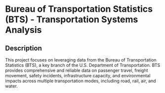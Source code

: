 # Bureau of Transportation Statistics (BTS) - Transportation Systems Analysis

## Description
This project focuses on leveraging data from the Bureau of Transportation Statistics (BTS), a key branch of the U.S. Department of Transportation. BTS provides comprehensive and reliable data on passenger travel, freight movement, safety incidents, infrastructure capacity, and environmental impacts across multiple transportation modes, including road, rail, air, and water.

